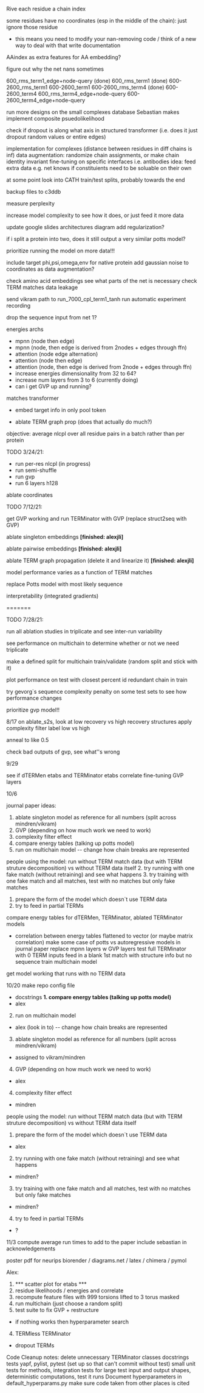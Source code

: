 Rive each residue a chain index

some residues have no coordinates (esp in the middle of the chain): just ignore those residue
- this means you need to modify your nan-removing code / think of a new way to deal with that
write documentation

AAindex as extra features for AA embedding?

figure out why the net nans sometimes

600_rms_term1_edge+node-query (done)
600_rms_term1 (done)
600-2600_rms_term1 
600-2600_term1
600-2600_rms_term4 (done)
600-2600_term4
600_rms_term4_edge+node-query
600-2600_term4_edge+node-query

run more designs on the small complexes database Sebastian makes
implement composite psuedolikelihood

check if dropout is along what axis in structured transformer (i.e. does it just dropout random values or entire edges)

implementation for complexes (distance between residues in diff chains is inf)
    data augmentation: randomize chain assignments, or make chain identity invariant
    fine-tuning on specific interfaces i.e. antibodies
    idea: feed extra data e.g. net knows if constituients need to be soluable on their own

at some point
    look into CATH train/test splits, probably towards the end

backup files to c3ddb

measure perplexity

increase model complexity to see how it does, or just feed it more data

update google slides architectures diagram
add regularization?

if i split a protein into two, does it still output a very similar potts model?

prioritize running the model on more data!!!

include target phi,psi,omega,env for native protein
add gaussian noise to coordinates as data augmentation?

check amino acid embeddings
see what parts of the net is necessary
check TERM matches data leakage

send vikram path to run_7000_cpl_term1_tanh run
automatic experiment recording

drop the sequence input from net 1?



energies archs
- mpnn (node then edge)
- mpnn (node, then edge is derived from 2nodes + edges through ffn)
- attention (node edge alternation)
- attention (node then edge)
- attention (node, then edge is derived from 2node + edges through ffn)
- increase energies dimensionality from 32 to 64?
- increase num layers from 3 to 6 (currently doing)
- can i get GVP up and running?

matches transformer
- embed target info in only pool token

- ablate TERM graph prop (does that actually do much?)


objective: average nlcpl over all residue pairs in a batch rather than per protein



TODO 3/24/21:
- run per-res nlcpl (in progress)
- run semi-shuffle
- run gvp
- run 6 layers h128


ablate coordinates

TODO 7/12/21:

get GVP working and run TERMinator with GVP (replace struct2seq with GVP)

ablate singleton embeddings **[finished: alexjli]**

ablate pairwise embeddings **[finished: alexjli]**

ablate TERM graph propagation (delete it and linearize it) **[finished: alexjli]**

model performance varies as a function of TERM matches

replace Potts model with most likely sequence

interpretability (integrated gradients)

=======

TODO 7/28/21:

run all ablation studies in triplicate and see inter-run variability

see performance on multichain to determine whether or not we need triplicate

make a defined split for multichain train/validate (random split and stick with it)

plot performance on test with closest percent id redundant chain in train

try gevorg`s sequence complexity penalty on some test sets to see how performance changes

prioritize gvp model!!


8/17
on ablate_s2s, look at low recovery vs high recovery structures
    apply complexity filter
    label low vs high

anneal to like 0.5

check bad outputs of gvp, see what''s wrong

9/29

see if dTERMen etabs and TERMinator etabs correlate
fine-tuning
GVP layers

10/6

journal paper ideas:
1. ablate singleton model as reference for all numbers (split across mindren/vikram)
4. GVP (depending on how much work we need to work)
4. complexity filter effect
2. compare energy tables (talking up potts model)
3. run on multichain model
-- change how chain breaks are represented

people using the model:
run without TERM match data (but with TERM struture decomposition) vs without TERM data itself
2. try running with one fake match (without retraining) and see what happens
3. try training with one fake match and all matches, test with no matches but only fake matches
1. prepare the form of the model which doesn`t use TERM data
4. try to feed in partial TERMs

compare energy tables for dTERMen, TERMinator, ablated TERMinator models
- correlation between energy tables flattened to vector (or maybe matrix correlation)
make some case of potts vs autoregressive models in journal paper
replace mpnn layers w GVP layers
test full TERMinator with 0 TERM inputs
feed in a blank 1st match with structure info but no sequence
train multichain model

get model working that runs with no TERM data

10/20
make repo config file
- docstrings
**1. compare energy tables (talking up potts model)**
- alex
2. run on multichain model
- alex (look in to)
-- change how chain breaks are represented
3. ablate singleton model as reference for all numbers (split across mindren/vikram)
- assigned to vikram/mindren
4. GVP (depending on how much work we need to work)
- alex
4. complexity filter effect
- mindren

people using the model:
run without TERM match data (but with TERM struture decomposition) vs without TERM data itself
1. prepare the form of the model which doesn`t use TERM data
- alex
2. try running with one fake match (without retraining) and see what happens
- mindren?
3. try training with one fake match and all matches, test with no matches but only fake matches
- mindren?
4. try to feed in partial TERMs
- ?

11/3 
compute average run times to add to the paper
include sebastian in acknowledgements

poster pdf for neurips
biorender / diagrams.net / latex / chimera / pymol

Alex:
1. *** scatter plot for etabs ***
1. residue likelihoods / energies and correlate
2. recompute feature files with 999 torsions lifted to 3 torus masked
2. run multichain (just choose a random split)
3. test suite to fix GVP + restructure
- if nothing works then hyperparameter search
4. TERMless TERMinator
- dropout TERMs


Code Cleanup notes:
delete unnecessary TERMinator classes
docstrings
tests
    yapf, pylist, pytest
    (set up so that can't commit without test)
    small unit tests for methods, integration tests for large
    test input and output shapes, deterministic computations, test it runs
Document hyperparameters in default_hyperparams.py
make sure code taken from other places is cited

